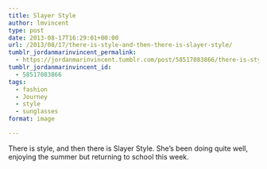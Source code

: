 ```yaml
---
title: Slayer Style
author: lmvincent
type: post
date: 2013-08-17T16:29:01+00:00
url: /2013/08/17/there-is-style-and-then-there-is-slayer-style/
tumblr_jordanmarinvincent_permalink:
  - https://jordanmarinvincent.tumblr.com/post/58517083866/there-is-style-and-then-there-is-slayer-style
tumblr_jordanmarinvincent_id:
  - 58517083866
tags:
  - fashion
  - Journey
  - style
  - sunglasses
format: image

---
```

There is style, and then there is Slayer Style. She&rsquo;s been doing quite well, enjoying the summer but returning to school this week.